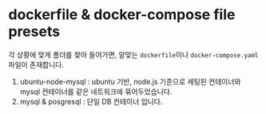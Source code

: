 # dockerfile & docker-compose file presets

각 상황에 맞게 폴더를 찾아 들어가면, 알맞는 `dockerfile`이나 `docker-compose.yaml` 파일이 존재합니다.

1. ubuntu-node-mysql : ubuntu 기반, node.js 기준으로 세팅된 컨테이너와 mysql 컨테이너를 같은 네트워크에 묶어두었습니다.
2. mysql & posgresql : 단일 DB 컨테이너 입니다.
